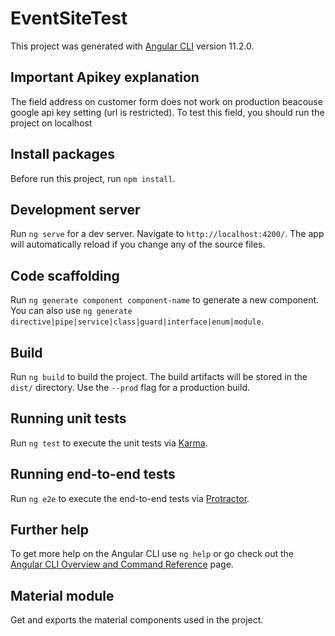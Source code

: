 # EventSiteTest
This project was generated with [Angular CLI](https://github.com/angular/angular-cli) version 11.2.0.

## Important Apikey explanation
The field address on customer form does not work on production beacouse google api key setting (url is restricted). To test this field, you should run the project on localhost

## Install packages
Before run this project, run `npm install`.
## Development server

Run `ng serve` for a dev server. Navigate to `http://localhost:4200/`. The app will automatically reload if you change any of the source files.

## Code scaffolding

Run `ng generate component component-name` to generate a new component. You can also use `ng generate directive|pipe|service|class|guard|interface|enum|module`.

## Build

Run `ng build` to build the project. The build artifacts will be stored in the `dist/` directory. Use the `--prod` flag for a production build.

## Running unit tests

Run `ng test` to execute the unit tests via [Karma](https://karma-runner.github.io).

## Running end-to-end tests

Run `ng e2e` to execute the end-to-end tests via [Protractor](http://www.protractortest.org/).

## Further help

To get more help on the Angular CLI use `ng help` or go check out the [Angular CLI Overview and Command Reference](https://angular.io/cli) page.

## Material module
Get and exports the material components used in the project.

